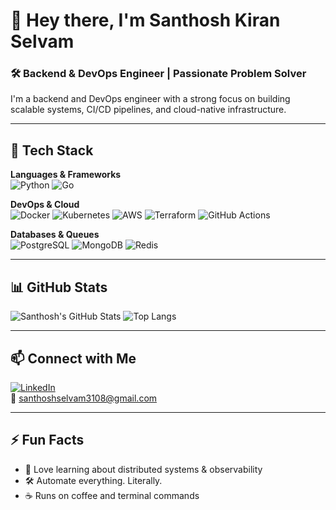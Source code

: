 # 👋 Hey there, I'm Santhosh Kiran Selvam

### 🛠️ Backend & DevOps Engineer | Passionate Problem Solver

I'm a backend and DevOps engineer with a strong focus on building scalable systems, CI/CD pipelines, and cloud-native infrastructure.

---

## 🔧 Tech Stack

**Languages & Frameworks**  
![Python](https://img.shields.io/badge/Python-3776AB?style=flat&logo=python&logoColor=white)
![Go](https://img.shields.io/badge/Go-00ADD8?style=flat&logo=go&logoColor=white)

**DevOps & Cloud**  
![Docker](https://img.shields.io/badge/Docker-2496ED?style=flat&logo=docker&logoColor=white)
![Kubernetes](https://img.shields.io/badge/Kubernetes-326CE5?style=flat&logo=kubernetes&logoColor=white)
![AWS](https://img.shields.io/badge/AWS-FF9900?style=flat&logo=amazon-aws&logoColor=white)
![Terraform](https://img.shields.io/badge/Terraform-7B42BC?style=flat&logo=terraform&logoColor=white)
![GitHub Actions](https://img.shields.io/badge/GitHub%20Actions-2088FF?style=flat&logo=github-actions&logoColor=white)

**Databases & Queues**  
![PostgreSQL](https://img.shields.io/badge/PostgreSQL-4169E1?style=flat&logo=postgresql&logoColor=white)
![MongoDB](https://img.shields.io/badge/MongoDB-47A248?style=flat&logo=mongodb&logoColor=white)
![Redis](https://img.shields.io/badge/Redis-DC382D?style=flat&logo=redis&logoColor=white)

---

## 📊 GitHub Stats

![Santhosh's GitHub Stats](https://github-readme-stats.vercel.app/api?username=santhoshkiran3108&show_icons=true&theme=radical)
![Top Langs](https://github-readme-stats.vercel.app/api/top-langs/?username=santhoshkiran3108&layout=compact&theme=radical)

---

## 📫 Connect with Me

[![LinkedIn](https://img.shields.io/badge/LinkedIn-blue?style=flat&logo=linkedin&logoColor=white)](https://www.linkedin.com/in/santhoshkiran/)  
📧 santhoshselvam3108@gmail.com

---

## ⚡ Fun Facts

- 🧠 Love learning about distributed systems & observability
- 🛠️ Automate everything. Literally.
- ☕ Runs on coffee and terminal commands
